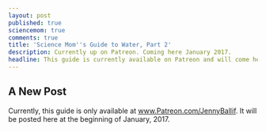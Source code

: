 ```yaml
---
layout: post
published: true
sciencemom: true
comments: true
title: 'Science Mom''s Guide to Water, Part 2'
description: Currently up on Patreon. Coming here January 2017.
headline: This guide is currently available on Patreon and will come here January 2017.
---
```

## A New Post
Currently, this guide is only available at www.Patreon.com/JennyBallif. It will be posted here at the beginning of January, 2017.
